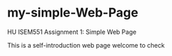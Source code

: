 # my-simple-Web-Page
HU ISEM551 Assignment 1: Simple Web Page

This is a self-introduction web page welcome to check 
